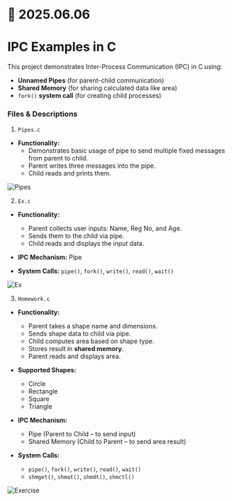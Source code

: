 # 📆 2025.06.06
# IPC Examples in C

This project demonstrates Inter-Process Communication (IPC) in C using:
- **Unnamed Pipes** (for parent-child communication)
- **Shared Memory** (for sharing calculated data like area)
- ```fork()``` **system call** (for creating child processes)

### Files & Descriptions
1. ```Pipes.c```
- **Functionality:**
    - Demonstrates basic usage of pipe to send multiple fixed messages from parent to child.
    - Parent writes three messages into the pipe.
    - Child reads and prints them.

![Pipes](https://github.com/user-attachments/assets/6f5540d4-59ab-4654-977d-83ec33e032eb)

2. ```Ex.c```
- **Functionality:**
     - Parent collects user inputs: Name, Reg No, and Age.
     - Sends them to the child via pipe.
     - Child reads and displays the input data.

- **IPC Mechanism:** Pipe
- **System Calls:** ```pipe()```, ```fork()```, ```write()```, ```read()```, ```wait()```

![Ex](https://github.com/user-attachments/assets/787eab36-491f-41ab-a5ae-e981a73bdbe6)

3. ```Homework.c```
- **Functionality:**
    - Parent takes a shape name and dimensions.
    - Sends shape data to child via pipe.
    - Child computes area based on shape type.
    - Stores result in **shared memory**.
    - Parent reads and displays area.

- **Supported Shapes:**
   - Circle
   - Rectangle
   - Square
   - Triangle

- **IPC Mechanism:**
    - Pipe (Parent to Child – to send input)
    - Shared Memory (Child to Parent – to send area result)

- **System Calls:**
    - ```pipe()```, ```fork()```, ```write()```, ```read()```, ```wait()```
    - ```shmget()```, ```shmat()```, ```shmdt()```, ```shmctl()```

![Exercise](https://github.com/user-attachments/assets/5671228b-8e21-4553-bbff-0ae69ebd968b)
